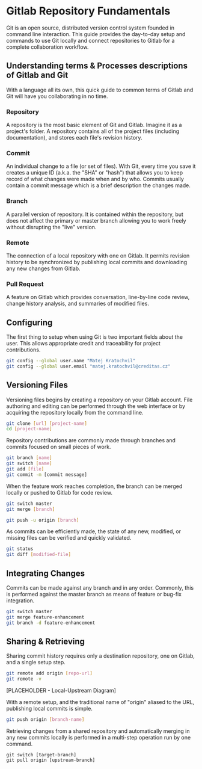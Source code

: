 # Gitlab Repository Fundamentals

Git is an open source, distributed version control system founded in command line interaction. This guide provides the day-to-day setup and commands to use Git locally and connect repositories to Gitlab for a complete collaboration workflow.

## Understanding terms & Processes descriptions of Gitlab and Git

With a language all its own, this quick guide to common terms of Gitlab and Git will have you collaborating in no time.

### Repository

A repository is the most basic element of Git and Gitlab. Imagine it as a project's folder. A repository contains all of the project files (including documentation), and stores each file's revision history.

### Commit

An individual change to a file (or set of files). With Git, every time you save it creates a unique ID (a.k.a. the "SHA" or "hash") that allows you to keep record of what changes were made when and by who. Commits usually contain a commit message which is a brief description the changes made.

### Branch

A parallel version of repository. It is contained within the repository, but does not affect the primary or master branch allowing you to work freely without disrupting the "live" version.

### Remote

The connection of a local repository with one on Gitlab. It permits revision history to be synchronized by publishing local commits and downloading any new changes from Gitlab.

### Pull Request

A  feature on Gitlab which provides conversation, line-by-line code review, change history analysis, and summaries of modified files.

## Configuring

The first thing to setup when using Git is two important fields about the user. This allows appropriate credit and traceability for project contributions.

```sh
git config --global user.name "Matej Kratochvil"
git config --global user.email "matej.kratochvil@creditas.cz"
```

## Versioning Files

Versioning files begins by creating a repository on your Gitlab account. File authoring and editing can be performed through the web interface or by acquiring the repository locally from the command line.

```sh
git clone [url] [project-name]
cd [project-name]
```

Repository contributions are commonly made through branches and commits focused on small pieces of work.

```sh
git branch [name]
git switch [name]
git add [file]
git commit -m [commit message]
```

When the feature work reaches completion, the branch can be merged locally or pushed to Gitlab for code review.

```sh
git switch master
git merge [branch]

git push -u origin [branch]
```

As commits can be efficiently made, the state of any new, modified, or missing files can be verified and quickly validated.

```sh
git status
git diff [modified-file]
```

## Integrating Changes

Commits can be made against any branch and in any order. Commonly, this is performed against the  master branch as means of feature or bug-fix integration.

```sh
git switch master
git merge feature-enhancement
git branch -d feature-enhancement
```

## Sharing & Retrieving

Sharing commit history requires only a destination repository, one on Gitlab, and a single setup step.

```sh
git remote add origin [repo-url]
git remote -v
```

[PLACEHOLDER - Local-Upstream Diagram]

With a remote setup, and the traditional name of "origin" aliased to the URL, publishing local commits is simple.

```sh
git push origin [branch-name]
```

Retrieving changes from a shared repository and automatically merging in any new commits locally is performed in a multi-step operation run by one command.

```
git switch [target-branch]
git pull origin [upstream-branch]
```
